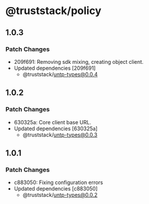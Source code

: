 # @truststack/policy

## 1.0.3

### Patch Changes

- 209f691: Removing sdk mixing, creating object client.
- Updated dependencies [209f691]
  - @truststack/untp-types@0.0.4

## 1.0.2

### Patch Changes

- 630325a: Core client base URL.
- Updated dependencies [630325a]
  - @truststack/untp-types@0.0.3

## 1.0.1

### Patch Changes

- c883050: Fixing configuration errors
- Updated dependencies [c883050]
  - @truststack/untp-types@0.0.2
